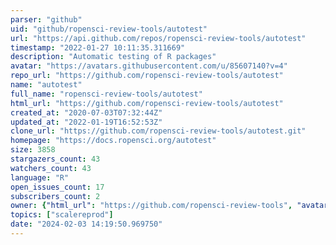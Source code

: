 ```yaml
---
parser: "github"
uid: "github/ropensci-review-tools/autotest"
url: "https://api.github.com/repos/ropensci-review-tools/autotest"
timestamp: "2022-01-27 10:11:35.311669"
description: "Automatic testing of R packages"
avatar: "https://avatars.githubusercontent.com/u/85607140?v=4"
repo_url: "https://github.com/ropensci-review-tools/autotest"
name: "autotest"
full_name: "ropensci-review-tools/autotest"
html_url: "https://github.com/ropensci-review-tools/autotest"
created_at: "2020-07-03T07:32:44Z"
updated_at: "2022-01-19T16:52:53Z"
clone_url: "https://github.com/ropensci-review-tools/autotest.git"
homepage: "https://docs.ropensci.org/autotest"
size: 3858
stargazers_count: 43
watchers_count: 43
language: "R"
open_issues_count: 17
subscribers_count: 2
owner: {"html_url": "https://github.com/ropensci-review-tools", "avatar_url": "https://avatars.githubusercontent.com/u/85607140?v=4", "login": "ropensci-review-tools", "type": "Organization"}
topics: ["scalereprod"]
date: "2024-02-03 14:19:50.969750"
---
```


